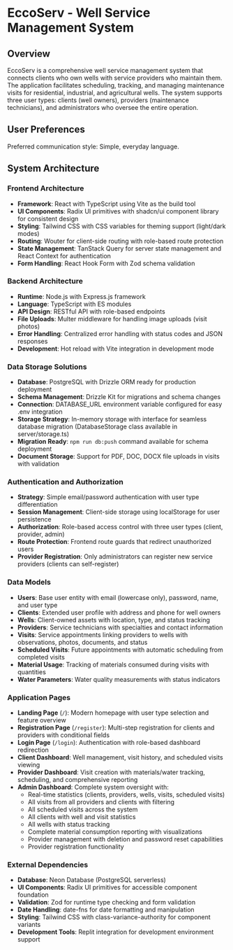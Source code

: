 # EccoServ - Well Service Management System

## Overview

EccoServ is a comprehensive well service management system that connects clients who own wells with service providers who maintain them. The application facilitates scheduling, tracking, and managing maintenance visits for residential, industrial, and agricultural wells. The system supports three user types: clients (well owners), providers (maintenance technicians), and administrators who oversee the entire operation.

## User Preferences

Preferred communication style: Simple, everyday language.

## System Architecture

### Frontend Architecture
- **Framework**: React with TypeScript using Vite as the build tool
- **UI Components**: Radix UI primitives with shadcn/ui component library for consistent design
- **Styling**: Tailwind CSS with CSS variables for theming support (light/dark modes)
- **Routing**: Wouter for client-side routing with role-based route protection
- **State Management**: TanStack Query for server state management and React Context for authentication
- **Form Handling**: React Hook Form with Zod schema validation

### Backend Architecture
- **Runtime**: Node.js with Express.js framework
- **Language**: TypeScript with ES modules
- **API Design**: RESTful API with role-based endpoints
- **File Uploads**: Multer middleware for handling image uploads (visit photos)
- **Error Handling**: Centralized error handling with status codes and JSON responses
- **Development**: Hot reload with Vite integration in development mode

### Data Storage Solutions
- **Database**: PostgreSQL with Drizzle ORM ready for production deployment
- **Schema Management**: Drizzle Kit for migrations and schema changes
- **Connection**: DATABASE_URL environment variable configured for easy .env integration
- **Storage Strategy**: In-memory storage with interface for seamless database migration (DatabaseStorage class available in server/storage.ts)
- **Migration Ready**: `npm run db:push` command available for schema deployment
- **Document Storage**: Support for PDF, DOC, DOCX file uploads in visits with validation

### Authentication and Authorization
- **Strategy**: Simple email/password authentication with user type differentiation
- **Session Management**: Client-side storage using localStorage for user persistence
- **Authorization**: Role-based access control with three user types (client, provider, admin)
- **Route Protection**: Frontend route guards that redirect unauthorized users
- **Provider Registration**: Only administrators can register new service providers (clients can self-register)

### Data Models
- **Users**: Base user entity with email (lowercase only), password, name, and user type
- **Clients**: Extended user profile with address and phone for well owners
- **Wells**: Client-owned assets with location, type, and status tracking
- **Providers**: Service technicians with specialties and contact information
- **Visits**: Service appointments linking providers to wells with observations, photos, documents, and status
- **Scheduled Visits**: Future appointments with automatic scheduling from completed visits
- **Material Usage**: Tracking of materials consumed during visits with quantities
- **Water Parameters**: Water quality measurements with status indicators

### Application Pages
- **Landing Page** (`/`): Modern homepage with user type selection and feature overview
- **Registration Page** (`/register`): Multi-step registration for clients and providers with conditional fields
- **Login Page** (`/login`): Authentication with role-based dashboard redirection
- **Client Dashboard**: Well management, visit history, and scheduled visits viewing
- **Provider Dashboard**: Visit creation with materials/water tracking, scheduling, and comprehensive reporting
- **Admin Dashboard**: Complete system oversight with:
  - Real-time statistics (clients, providers, wells, visits, scheduled visits)
  - All visits from all providers and clients with filtering
  - All scheduled visits across the system
  - All clients with well and visit statistics
  - All wells with status tracking
  - Complete material consumption reporting with visualizations
  - Provider management with deletion and password reset capabilities
  - Provider registration functionality

### External Dependencies
- **Database**: Neon Database (PostgreSQL serverless)
- **UI Components**: Radix UI primitives for accessible component foundation
- **Validation**: Zod for runtime type checking and form validation
- **Date Handling**: date-fns for date formatting and manipulation
- **Styling**: Tailwind CSS with class-variance-authority for component variants
- **Development Tools**: Replit integration for development environment support